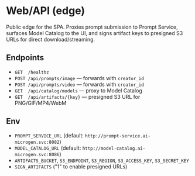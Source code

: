 
# Web/API (edge)

Public edge for the SPA. Proxies prompt submission to Prompt Service,
surfaces Model Catalog to the UI, and signs artifact keys to presigned S3
URLs for direct download/streaming.

## Endpoints
- `GET  /healthz`
- `POST /api/prompts/image` — forwards with `creator_id`
- `POST /api/prompts/video` — forwards with `creator_id`
- `GET  /api/catalog/models` — proxy to Model Catalog
- `GET  /api/artifacts/{key}` — presigned S3 URL for PNG/GIF/MP4/WebM

## Env
- `PROMPT_SERVICE_URL` (default: `http://prompt-service.ai-microgen.svc:8082`)
- `MODEL_CATALOG_URL` (default: `http://model-catalog.ai-microgen.svc:8086`)
- `ARTIFACTS_BUCKET`, `S3_ENDPOINT`, `S3_REGION`, `S3_ACCESS_KEY`, `S3_SECRET_KEY`
- `SIGN_ARTIFACTS` ("1" to enable presigned URLs)
